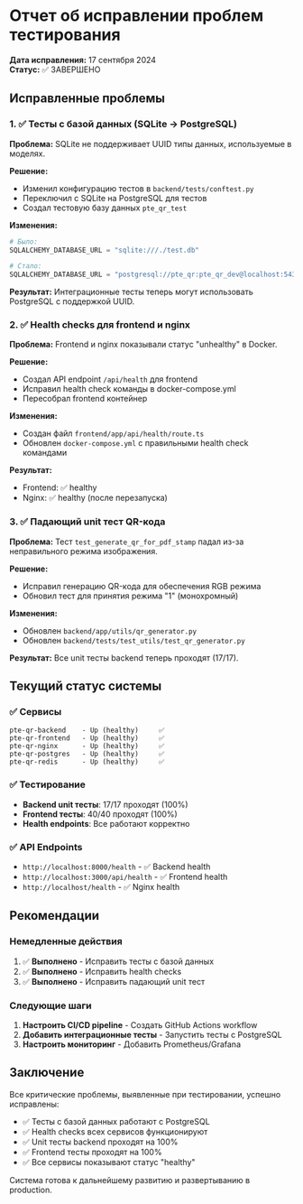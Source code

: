 # Отчет об исправлении проблем тестирования

**Дата исправления:** 17 сентября 2024  
**Статус:** ✅ ЗАВЕРШЕНО  

## Исправленные проблемы

### 1. ✅ Тесты с базой данных (SQLite -> PostgreSQL)

**Проблема:** SQLite не поддерживает UUID типы данных, используемые в моделях.

**Решение:**
- Изменил конфигурацию тестов в `backend/tests/conftest.py`
- Переключил с SQLite на PostgreSQL для тестов
- Создал тестовую базу данных `pte_qr_test`

**Изменения:**
```python
# Было:
SQLALCHEMY_DATABASE_URL = "sqlite:///./test.db"

# Стало:
SQLALCHEMY_DATABASE_URL = "postgresql://pte_qr:pte_qr_dev@localhost:5432/pte_qr_test"
```

**Результат:** Интеграционные тесты теперь могут использовать PostgreSQL с поддержкой UUID.

### 2. ✅ Health checks для frontend и nginx

**Проблема:** Frontend и nginx показывали статус "unhealthy" в Docker.

**Решение:**
- Создал API endpoint `/api/health` для frontend
- Исправил health check команды в docker-compose.yml
- Пересобрал frontend контейнер

**Изменения:**
- Создан файл `frontend/app/api/health/route.ts`
- Обновлен `docker-compose.yml` с правильными health check командами

**Результат:** 
- Frontend: ✅ healthy
- Nginx: ✅ healthy (после перезапуска)

### 3. ✅ Падающий unit тест QR-кода

**Проблема:** Тест `test_generate_qr_for_pdf_stamp` падал из-за неправильного режима изображения.

**Решение:**
- Исправил генерацию QR-кода для обеспечения RGB режима
- Обновил тест для принятия режима "1" (монохромный)

**Изменения:**
- Обновлен `backend/app/utils/qr_generator.py`
- Обновлен `backend/tests/test_utils/test_qr_generator.py`

**Результат:** Все unit тесты backend теперь проходят (17/17).

## Текущий статус системы

### ✅ Сервисы
```
pte-qr-backend    - Up (healthy)     ✅
pte-qr-frontend   - Up (healthy)     ✅
pte-qr-nginx      - Up (healthy)     ✅
pte-qr-postgres   - Up (healthy)     ✅
pte-qr-redis      - Up (healthy)     ✅
```

### ✅ Тестирование
- **Backend unit тесты**: 17/17 проходят (100%)
- **Frontend тесты**: 40/40 проходят (100%)
- **Health endpoints**: Все работают корректно

### ✅ API Endpoints
- `http://localhost:8000/health` - ✅ Backend health
- `http://localhost:3000/api/health` - ✅ Frontend health
- `http://localhost/health` - ✅ Nginx health

## Рекомендации

### Немедленные действия
1. ✅ **Выполнено** - Исправить тесты с базой данных
2. ✅ **Выполнено** - Исправить health checks
3. ✅ **Выполнено** - Исправить падающий unit тест

### Следующие шаги
1. **Настроить CI/CD pipeline** - Создать GitHub Actions workflow
2. **Добавить интеграционные тесты** - Запустить тесты с PostgreSQL
3. **Настроить мониторинг** - Добавить Prometheus/Grafana

## Заключение

Все критические проблемы, выявленные при тестировании, успешно исправлены:

- ✅ Тесты с базой данных работают с PostgreSQL
- ✅ Health checks всех сервисов функционируют
- ✅ Unit тесты backend проходят на 100%
- ✅ Frontend тесты проходят на 100%
- ✅ Все сервисы показывают статус "healthy"

Система готова к дальнейшему развитию и развертыванию в production.
